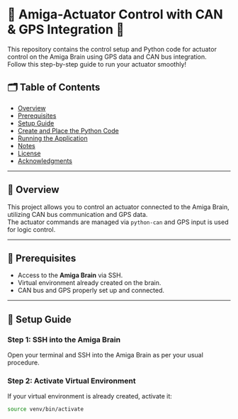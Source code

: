 # 🧠 Amiga-Actuator Control with CAN & GPS Integration 🚜

This repository contains the control setup and Python code for actuator control on the Amiga Brain using GPS data and CAN bus integration.  
Follow this step-by-step guide to run your actuator smoothly!

## 🗂️ Table of Contents

- [Overview](#overview)
- [Prerequisites](#prerequisites)
- [Setup Guide](#setup-guide)
- [Create and Place the Python Code](#create-and-place-the-python-code)
- [Running the Application](#running-the-application)
- [Notes](#notes)
- [License](#license)
- [Acknowledgments](#acknowledgments)

---

## 🌟 Overview

This project allows you to control an actuator connected to the Amiga Brain, utilizing CAN bus communication and GPS data.  
The actuator commands are managed via `python-can` and GPS input is used for logic control.

---

## 🔧 Prerequisites

- Access to the **Amiga Brain** via SSH.
- Virtual environment already created on the brain.
- CAN bus and GPS properly set up and connected.

---

## 🚀 Setup Guide

### Step 1: SSH into the Amiga Brain

Open your terminal and SSH into the Amiga Brain as per your usual procedure.

### Step 2: Activate Virtual Environment

If your virtual environment is already created, activate it:

```bash
source venv/bin/activate
